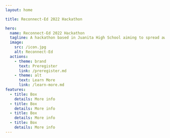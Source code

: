 ```yaml
---
layout: home

title: Reconnect-Ed 2022 Hackathon

hero:
  name: Reconnect-Ed 2022 Hackathon
  tagline: A hackathon based in Juanita High School aiming to spread awareness of mental health, neuro divergency and their respective resources.
  image:
    src: /icon.jpg
    alt: Reconnect-Ed
  actions:
    - theme: brand
      text: Preregister
      link: /preregister.md
    - theme: alt
      text: Learn More
      link: /learn-more.md
features:
  - title: Box
    details: More info
  - title: Box
    details: More info
  - title: Box
    details: More info
  - title: Box
    details: More info
---
```

